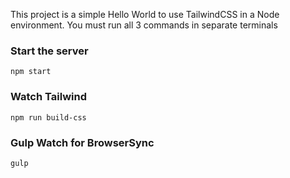This project is a simple Hello World to use TailwindCSS in a Node environment.
You must run all 3 commands in separate terminals

### Start the server

`npm start`

### Watch Tailwind

`npm run build-css`

### Gulp Watch for BrowserSync

`gulp`

